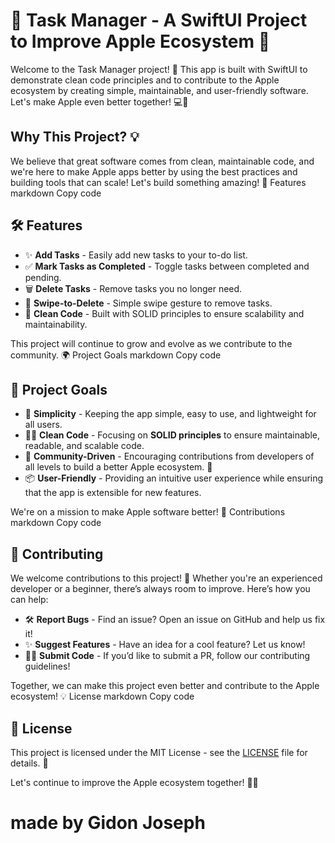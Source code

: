# 🚀 Task Manager - A SwiftUI Project to Improve Apple Ecosystem 🍎

Welcome to the Task Manager project! 🎉 This app is built with SwiftUI to demonstrate clean code principles and to contribute to the Apple ecosystem by creating simple, maintainable, and user-friendly software. Let's make Apple even better together! 💻📱

## Why This Project? 💡

We believe that great software comes from clean, maintainable code, and we're here to make Apple apps better by using the best practices and building tools that can scale! Let's build something amazing! 🌟
Features
markdown
Copy code
## 🛠 Features

- ✨ **Add Tasks** - Easily add new tasks to your to-do list.
- ✅ **Mark Tasks as Completed** - Toggle tasks between completed and pending.
- 🗑 **Delete Tasks** - Remove tasks you no longer need.
- 🔄 **Swipe-to-Delete** - Simple swipe gesture to remove tasks.
- 🎯 **Clean Code** - Built with SOLID principles to ensure scalability and maintainability.

This project will continue to grow and evolve as we contribute to the community. 🌍
Project Goals
markdown
Copy code
## 🎯 Project Goals

- 🌱 **Simplicity** - Keeping the app simple, easy to use, and lightweight for all users.
- 🧑‍💻 **Clean Code** - Focusing on **SOLID principles** to ensure maintainable, readable, and scalable code.
- 💬 **Community-Driven** - Encouraging contributions from developers of all levels to build a better Apple ecosystem. 💪
- 📦 **User-Friendly** - Providing an intuitive user experience while ensuring that the app is extensible for new features.

We're on a mission to make Apple software better! 🍏
Contributions
markdown
Copy code
## 🤝 Contributing

We welcome contributions to this project! 🎉 Whether you're an experienced developer or a beginner, there’s always room to improve. Here’s how you can help:

- 🛠 **Report Bugs** - Find an issue? Open an issue on GitHub and help us fix it!
- ✨ **Suggest Features** - Have an idea for a cool feature? Let us know!
- 👨‍💻 **Submit Code** - If you’d like to submit a PR, follow our contributing guidelines!

Together, we can make this project even better and contribute to the Apple ecosystem! 💡
License
markdown
Copy code
## 📜 License

This project is licensed under the MIT License - see the [LICENSE](LICENSE) file for details. 🚀

Let's continue to improve the Apple ecosystem together! 💙🍏

# made by Gidon Joseph 
